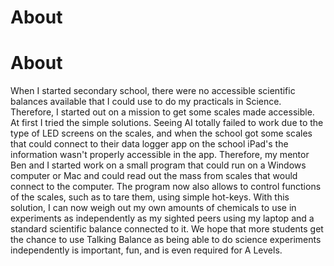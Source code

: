 # About 
# About

When I started secondary school, there were no accessible scientific balances 
available that I could use to do my practicals in Science. Therefore, I started out on a mission to get some scales made accessible.
At first I tried the simple solutions. Seeing AI totally failed to work due to the type of LED screens on the scales, and when the school got some scales that could connect to their data logger app on the school iPad's the information wasn't properly accessible in the app.
Therefore, my mentor Ben and I started work on a small program that could run on a Windows computer or Mac and could read out the mass from scales that would connect to the computer. The program now also allows to control functions of the scales, such as to tare them, using simple hot-keys.
With this solution, I can now weigh out my own amounts of chemicals to use in experiments as independently as my sighted peers using my laptop and a standard scientific balance connected to it.
We hope that more students get the chance to use Talking Balance as being able to do science experiments independently is important, fun, and is even required for A Levels.